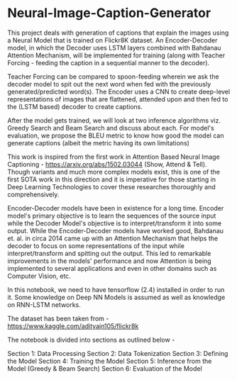 # Neural-Image-Caption-Generator

This project deals with generation of captions that explain the images using a Neural Model that is trained on Flickr8K dataset. An Encoder-Decoder model, in which the Decoder uses LSTM layers combined with Bahdanau Attention Mechanism, will be implemented for training (along with Teacher Forcing - feeding the caption in a sequential manner to the decoder). 

Teacher Forcing can be compared to spoon-feeding wherein we ask the decoder model to spit out the next word when fed with the previously generated/predicted word(s). The Encoder uses a CNN to create deep-level representations of images that are flattened, attended upon and then fed to the (LSTM based) decoder to create captions.

After the model gets trained, we will look at two inference algorithms viz. Greedy Search and Beam Search and discuss about each. For model's evaluation, we propose the BLEU metric to know how good the model can generate captions (albeit the metric having its own limitations)

This work is inspired from the first work in Attention Based Neural Image Captioning - https://arxiv.org/abs/1502.03044 (Show, Attend & Tell). Though variants and much more complex models exist, this is one of the first SOTA work in this direction and it is imperative for those starting in Deep Learning Technologies to cover these researches thoroughly and comprehensively. 

Encoder-Decoder models have been in existence for a long time. Encoder model's primary objective is to learn the sequences of the source input while the Decoder Model's objective is to interpret/transform it into some output. While the Encoder-Decoder models have worked good, Bahdanau et. al. in circa 2014 came up with an Attention Mechanism that helps the decoder to focus on some representations of the input while interpret/transform and spitting out the output. This led to remarkable improvements in the models' performance and now Attention is being implemented to several applications and even in other domains such as Computer Vision, etc.

In this notebook, we need to have tensorflow (2.4) installed in order to run it. Some knowledge on Deep NN Models is assumed as well as knowledge on RNN-LSTM networks.

The dataset has been taken from - https://www.kaggle.com/adityajn105/flickr8k

The notebook is divided into sections as outlined below -

Section 1: Data Processing
Section 2: Data Tokenization
Section 3: Defining the Model
Section 4: Training the Model
Section 5: Inference from the Model (Greedy & Beam Search)
Section 6: Evaluation of the Model
